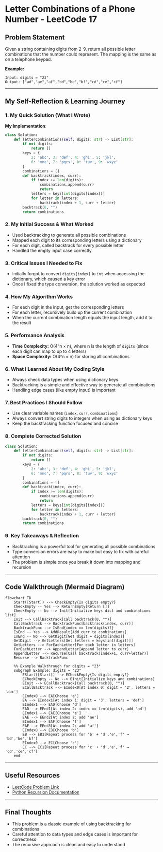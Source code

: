 # Letter Combinations of a Phone Number - LeetCode 17

## Problem Statement
Given a string containing digits from 2-9, return all possible letter combinations that the number could represent. The mapping is the same as on a telephone keypad.

**Example:**
```
Input: digits = "23"
Output: ["ad","ae","af","bd","be","bf","cd","ce","cf"]
```

---

## My Self-Reflection & Learning Journey

### 1. My Quick Solution (What I Wrote)

**My Implementation:**
```python
class Solution:
    def letterCombinations(self, digits: str) -> List[str]:
        if not digits:
            return []
        keys = {
            2: 'abc', 3: 'def', 4: 'ghi', 5: 'jkl',
            6: 'mno', 7: 'pqrs', 8: 'tuv', 9: 'wxyz'
        }
        combinations = []
        def backtrack(index, curr):
            if index >= len(digits):
                combinations.append(curr)
                return
            letters = keys[int(digits[index])]
            for letter in letters:
                backtrack(index + 1, curr + letter)
        backtrack(0, "")
        return combinations
```

### 2. My Initial Success & What Worked
- Used backtracking to generate all possible combinations
- Mapped each digit to its corresponding letters using a dictionary
- For each digit, called backtrack for every possible letter
- Handled the empty input case correctly

### 3. Critical Issues I Needed to Fix
- Initially forgot to convert `digits[index]` to `int` when accessing the dictionary, which caused a key error
- Once I fixed the type conversion, the solution worked as expected

### 4. How My Algorithm Works
- For each digit in the input, get the corresponding letters
- For each letter, recursively build up the current combination
- When the current combination length equals the input length, add it to the result

### 5. Performance Analysis
- **Time Complexity:** O(4^n × n), where n is the length of `digits` (since each digit can map to up to 4 letters)
- **Space Complexity:** O(4^n × n) for storing all combinations

### 6. What I Learned About My Coding Style
- Always check data types when using dictionary keys
- Backtracking is a simple and effective way to generate all combinations
- Handling edge cases (like empty input) is important

### 7. Best Practices I Should Follow
- Use clear variable names (`index`, `curr`, `combinations`)
- Always convert string digits to integers when using as dictionary keys
- Keep the backtracking function focused and concise

### 8. Complete Corrected Solution
```python
class Solution:
    def letterCombinations(self, digits: str) -> List[str]:
        if not digits:
            return []
        keys = {
            2: 'abc', 3: 'def', 4: 'ghi', 5: 'jkl',
            6: 'mno', 7: 'pqrs', 8: 'tuv', 9: 'wxyz'
        }
        combinations = []
        def backtrack(index, curr):
            if index >= len(digits):
                combinations.append(curr)
                return
            letters = keys[int(digits[index])]
            for letter in letters:
                backtrack(index + 1, curr + letter)
        backtrack(0, "")
        return combinations
```

### 9. Key Takeaways & Reflection
- Backtracking is a powerful tool for generating all possible combinations
- Type conversion errors are easy to make but easy to fix with careful attention
- The problem is simple once you break it down into mapping and recursion

---

## Code Walkthrough (Mermaid Diagram)
```mermaid
flowchart TD
    Start([Start]) --> CheckEmpty{Is digits empty?}
    CheckEmpty -- Yes --> ReturnEmpty[Return []]
    CheckEmpty -- No --> Init[Initialize keys dict and combinations list]
    Init --> CallBacktrack[Call backtrack(0, "")]
    CallBacktrack --> BacktrackFunc[backtrack(index, curr)]
    BacktrackFunc --> IsEnd{index == len(digits)?}
    IsEnd -- Yes --> AddResult[Add curr to combinations]
    IsEnd -- No --> GetDigit[Get digit = digits[index]]
    GetDigit --> GetLetters[Get letters = keys[int(digit)]]
    GetLetters --> ForEachLetter[For each letter in letters]
    ForEachLetter --> AppendLetter[Append letter to curr]
    AppendLetter --> Recurse[Call backtrack(index+1, curr+letter)]
    Recurse --> BacktrackFunc

    %% Example Walkthrough for digits = "23"
    subgraph Example: digits = "23"
        EStart([Start]) --> ECheckEmpty{Is digits empty?}
        ECheckEmpty -- No --> EInit[Initialize keys and combinations]
        EInit --> ECallBacktrack[Call backtrack(0, "")]
        ECallBacktrack --> EIndex0[At index 0: digit = '2', letters = 'abc']
        EIndex0 --> EA[Choose 'a']
        EA --> EIndex1[At index 1: digit = '3', letters = 'def']
        EIndex1 --> EAD[Choose 'd']
        EAD --> EEnd1[At index 2: index == len(digits), add 'ad']
        EIndex1 --> EAE[Choose 'e']
        EAE --> EEnd2[At index 2: add 'ae']
        EIndex1 --> EAF[Choose 'f']
        EAF --> EEnd3[At index 2: add 'af']
        EIndex0 --> EB[Choose 'b']
        EB --> EB1[Repeat process for 'b' + 'd','e','f' → 'bd','be','bf']
        EIndex0 --> EC[Choose 'c']
        EC --> EC1[Repeat process for 'c' + 'd','e','f' → 'cd','ce','cf']
    end
```

---

## Useful Resources
- [LeetCode Problem Link](https://leetcode.com/problems/letter-combinations-of-a-phone-number/)
- [Python Recursion Documentation](https://docs.python.org/3/tutorial/controlflow.html#defining-functions)

---

## Final Thoughts
- This problem is a classic example of using backtracking for combinations
- Careful attention to data types and edge cases is important for correctness
- The recursive approach is clean and easy to understand
